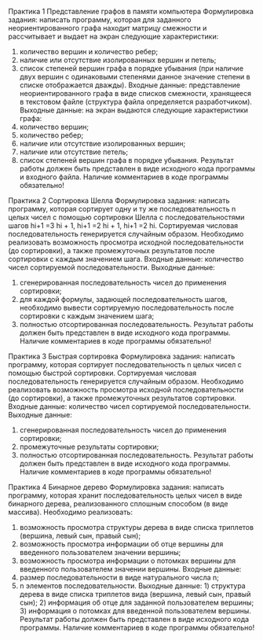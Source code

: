 Практика 1
Представление графов в памяти компьютера
Формулировка задания: написать программу, которая для заданного неориентированного
графа находит матрицу смежности и рассчитывает и выдает на экран следующие
характеристики:
1) количество вершин и количество ребер;
2) наличие или отсутствие изолированных вершин и петель;
3) список степеней вершин графа в порядке убывания (при наличие двух вершин с
одинаковыми степенями данное значение степени в списке отображается дважды).
Входные данные: представление неориентированного графа в виде списков смежности,
хранящееся в текстовом файле (структура файла определяется разработчиком).
Выходные данные: на экран выдаются следующие характеристики графа:
1) количество вершин;
2) количество ребер;
3) наличие или отсутствие изолированных вершин;
4) наличие или отсутствие петель;
5) список степеней вершин графа в порядке убывания.
Результат работы должен быть представлен в виде исходного кода программы и входного
файла. Наличие комментариев в коде программы обязательно!

Практика 2
Сортировка Шелла
Формулировка задания: написать программу, которая сортирует одну и ту же
последовательность n целых чисел с помощью сортировки Шелла с последовательностями
шагов hi+1 =3 hi + 1, hi+1 =2 hi + 1, hi+1 =2 hi. Сортируемая числовая последовательность
генерируется случайным образом.
Необходимо реализовать возможность просмотра исходной последовательности (до
сортировки), а также промежуточных результатов после сортировки с каждым значением
шага.
Входные данные: количество чисел сортируемой последовательности.
Выходные данные:
1) сгенерированная последовательность чисел до применения сортировки;
2) для каждой формулы, задающей последовательность шагов, необходимо вывести
сортируемую последовательность после сортировки с каждым значением шага;
3) полностью отсортированная последовательность.
Результат работы должен быть представлен в виде исходного кода программы. Наличие
комментариев в коде программы обязательно!

Практика 3
Быстрая сортировка
Формулировка задания: написать программу, которая сортирует последовательность n
целых чисел с помощью быстрой сортировки. Сортируемая числовая последовательность
генерируется случайным образом.
Необходимо реализовать возможность просмотра исходной последовательности (до
сортировки), а также промежуточных результатов сортировки.
Входные данные: количество чисел сортируемой последовательности.
Выходные данные:
1) сгенерированная последовательность чисел до применения сортировки;
2) промежуточные результаты сортировки;
3) полностью отсортированная последовательность.
Результат работы должен быть представлен в виде исходного кода программы. Наличие
комментариев в коде программы обязательно!

Практика 4
Бинарное дерево
Формулировка задания: написать программу, которая хранит последовательность целых
чисел в виде бинарного дерева, реализованного сплошным способом (в виде массива).
Необходимо реализовать:
1) возможность просмотра структуры дерева в виде списка триплетов (вершина, левый сын,
правый сын);
2) возможность просмотра информации об отце вершины для введенного пользователем
значении вершины;
3) возможность просмотра информации о потомках вершины для введенного
пользователем значении вершины.
Входные данные:
1) размер последовательности в виде натурального числа n;
2) n элементов последовательности.
Выходные данные: 1) структура дерева в виде списка триплетов вида (вершина, левый сын,
правый сын); 2) информация об отце для заданной пользователем вершины; 3) информация
о потомках для введенной пользователем вершины.
Результат работы должен быть представлен в виде исходного кода программы. Наличие
комментариев в коде программы обязательно!
